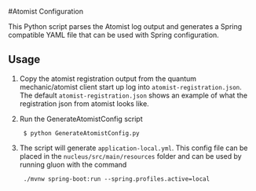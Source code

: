 #Atomist Configuration

This Python script parses the Atomist log output and generates a Spring compatible YAML file that can be used with Spring configuration.

## Usage
1. Copy the atomist registration output from the quantum mechanic/atomist client start up log into `atomist-registration.json`. 
   The default `atomist-registration.json` shows an example of what the registration json from atomist looks like.
2. Run the GenerateAtomistConfig script 

        $ python GenerateAtomistConfig.py
3. The script will generate `application-local.yml`. 
   This config file can be placed in the `nucleus/src/main/resources` folder and can be used by running gluon with the command
   
        ./mvnw spring-boot:run --spring.profiles.active=local